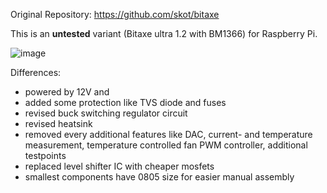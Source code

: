 Original Repository: https://github.com/skot/bitaxe


This is an **untested** variant (Bitaxe ultra 1.2 with BM1366) for Raspberry Pi.

![image](https://github.com/shufps/piaxe/assets/3079832/b90d2969-18e5-4343-8539-26ef8817bfae)




Differences:

- powered by 12V and
- added some protection like TVS diode and fuses
- revised buck switching regulator circuit
- revised heatsink
- removed every additional features like DAC, current- and temperature measurement, temperature controlled fan PWM controller, additional testpoints
- replaced level shifter IC with cheaper mosfets
- smallest components have 0805 size for easier manual assembly

